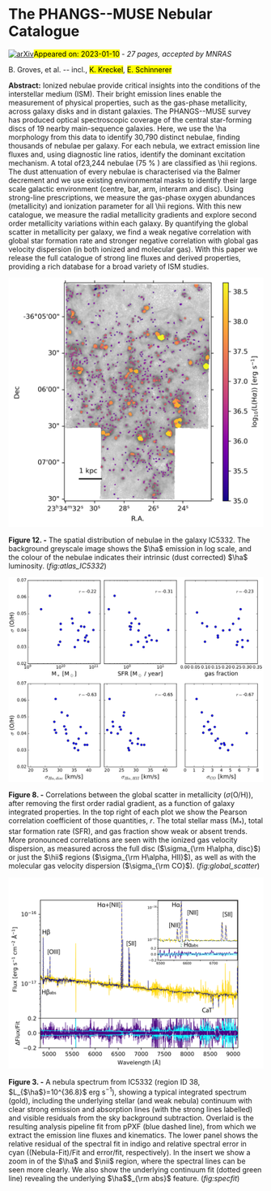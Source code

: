 <div class="macros" style="visibility:hidden;">
$\newcommand{\ensuremath}{}$
$\newcommand{\xspace}{}$
$\newcommand{\object}[1]{\texttt{#1}}$
$\newcommand{\farcs}{{.}''}$
$\newcommand{\farcm}{{.}'}$
$\newcommand{\arcsec}{''}$
$\newcommand{\arcmin}{'}$
$\newcommand{\ion}[2]{#1#2}$
$\newcommand{\textsc}[1]{\textrm{#1}}$
$\newcommand{\hl}[1]{\textrm{#1}}$
$\newcommand{\change}[1]{{\color{red}#1}}$
$\newcommand{\oiii}{[O \textsc{iii}]}$
$\newcommand{\nii}{[N \textsc{ii}]}$
$\newcommand{\sii}{[S \textsc{ii}]}$
$\newcommand{\oi}{[O \textsc{i}]}$
$\newcommand{\niion}{[N \textsc{i}]}$
$\newcommand{\hei}{[He \textsc{i}]}$
$\newcommand{\siii}{[S \textsc{iii}]}$
$\newcommand{\oii}{[O \textsc{ii}]}$
$\newcommand{\Mgb}{Mg\textit{b}}$
$\newcommand{\NaI}{Na \textsc{I}}$
$\newcommand{\hii}{H \textsc{ii}}$
$\newcommand{\ha}{\mbox{\rmn{H}\alpha}}$
$\newcommand{\hb}{\mbox{\rmn{H}\beta}}$
$\newcommand{\Rtwofive}{\mbox{R_25}}$
$\newcommand{\kms}{\mathrm{km s}^{-1}}$
$\newcommand{\re}{R_\mathrm{e}}$
$\newcommand{\Msun}{\mathrm{M}_{\sun}}$
$\newcommand{\Lsun}{\mathrm{L}_{\sun}}$
$\newcommand{\reff}{r_{\rm eff}}$
$\newcommand{\DAP}{{\tt DAP}}$
$\newcommand{\MAPS}{{\tt MAPS}}$
$\newcommand{\thebibliography}{\DeclareRobustCommand{\VAN}[3]{##3}\VANthebibliography}$</div>

<div class="macros" style="visibility:hidden;">
$\newcommand{\ensuremath}{}$
$\newcommand{\xspace}{}$
$\newcommand{\object}[1]{\texttt{#1}}$
$\newcommand{\farcs}{{.}''}$
$\newcommand{\farcm}{{.}'}$
$\newcommand{\arcsec}{''}$
$\newcommand{\arcmin}{'}$
$\newcommand{\ion}[2]{#1#2}$
$\newcommand{\textsc}[1]{\textrm{#1}}$
$\newcommand{\hl}[1]{\textrm{#1}}$
$\newcommand{\change}[1]{{\color{red}#1}}$
$\newcommand{\oiii}{[O \textsc{iii}]}$
$\newcommand{\nii}{[N \textsc{ii}]}$
$\newcommand{\sii}{[S \textsc{ii}]}$
$\newcommand{\oi}{[O \textsc{i}]}$
$\newcommand{\niion}{[N \textsc{i}]}$
$\newcommand{\hei}{[He \textsc{i}]}$
$\newcommand{\siii}{[S \textsc{iii}]}$
$\newcommand{\oii}{[O \textsc{ii}]}$
$\newcommand{\Mgb}{Mg\textit{b}}$
$\newcommand{\NaI}{Na \textsc{I}}$
$\newcommand{\hii}{H \textsc{ii}}$
$\newcommand{\ha}{\mbox{\rmn{H}\alpha}}$
$\newcommand{\hb}{\mbox{\rmn{H}\beta}}$
$\newcommand{\Rtwofive}{\mbox{R_25}}$
$\newcommand{\kms}{\mathrm{km s}^{-1}}$
$\newcommand{\re}{R_\mathrm{e}}$
$\newcommand{\Msun}{\mathrm{M}_{\sun}}$
$\newcommand{\Lsun}{\mathrm{L}_{\sun}}$
$\newcommand{\reff}{r_{\rm eff}}$
$\newcommand{\DAP}{{\tt DAP}}$
$\newcommand{\MAPS}{{\tt MAPS}}$
$\newcommand{\thebibliography}{\DeclareRobustCommand{\VAN}[3]{##3}\VANthebibliography}$</div>



<div id="title">

# The PHANGS--MUSE Nebular Catalogue

</div>
<div id="comments">

[![arXiv](https://img.shields.io/badge/arXiv-2301.03811-b31b1b.svg)](https://arxiv.org/abs/2301.03811)<mark>Appeared on: 2023-01-10</mark> - _27 pages, accepted by MNRAS_

</div>
<div id="authors">

B. Groves, et al. -- incl., <mark><mark>K. Kreckel</mark></mark>, <mark><mark>E. Schinnerer</mark></mark>

</div>
<div id="abstract">

**Abstract:** Ionized nebulae provide critical insights into the conditions of the interstellar medium (ISM). Their bright emission lines enable the measurement of physical properties, such as the gas-phase metallicity, across galaxy disks and in distant galaxies. The PHANGS--MUSE survey has produced optical spectroscopic coverage of the central star-forming discs of 19 nearby main-sequence galaxies. Here, we use the \ha morphology from this data to identify 30,790 distinct nebulae, finding thousands of nebulae per galaxy. For each nebula, we extract emission line fluxes and, using diagnostic line ratios, identify the dominant excitation mechanism. A total of23,244 nebulae (75 \% ) are classified as \hii regions. The dust attenuation of every nebulae is characterised via the Balmer decrement and we use existing environmental masks to identify their large scale galactic environment (centre, bar, arm, interarm and disc). Using strong-line prescriptions, we measure the gas-phase oxygen abundances (metallicity) and ionization parameter for all \hii regions.  With this new catalogue, we measure the radial metallicity gradients and explore second order metallicity variations within each galaxy. By quantifying the global scatter in metallicity per galaxy, we find a weak negative correlation with global star formation rate and stronger negative correlation with global gas velocity dispersion (in both ionized and molecular gas). With this paper we release the full catalogue of strong line fluxes and derived properties, providing a rich database for a broad variety of ISM studies.

</div>

<div id="div_fig1">

<img src="tmp_2301.03811/./atlas_full/IC5332_muse_nebulae.png" alt="Fig12" width="100%"/>

**Figure 12. -** The spatial distribution of nebulae in the galaxy IC5332. The background greyscale image shows the $\ha$ emission in log scale, and the colour of the nebulae indicates their intrinsic (dust corrected) $\ha$ luminosity. (*fig:atlas_IC5332*)

</div>
<div id="div_fig2">

<img src="tmp_2301.03811/./figures/Figure_global_metal.png" alt="Fig8" width="100%"/>

**Figure 8. -** Correlations between the global scatter in metallicity ($\sigma$(O/H)), after removing the first order radial gradient, as a function of galaxy integrated properties. In the top right of each plot we show the Pearson correlation coefficient of those quantities, $r$. The total stellar mass (M$_*$), total star formation rate (SFR), and gas fraction show weak or absent trends. More pronounced  correlations are seen with the ionized gas velocity dispersion, as measured across the full disc ($\sigma_{\rm H\alpha, disc}$) or just the $\hii$ regions ($\sigma_{\rm H\alpha, HII}$), as well as with the molecular gas velocity dispersion ($\sigma_{\rm CO}$).   (*fig:global_scatter*)

</div>
<div id="div_fig3">

<img src="tmp_2301.03811/./figures/IC5332_38_spectralfit.png" alt="Fig3" width="100%"/>

**Figure 3. -** A nebula spectrum from IC5332 (region ID 38, $L_{$\ha$}=10^{36.8}$ erg s$^{-1}$), showing a typical integrated spectrum (gold), including the underlying stellar (and weak nebula) continuum with clear strong emission and absorption lines (with the strong lines labelled) and visible residuals from the sky background subtraction. Overlaid is the resulting analysis pipeline fit from pPXF (blue dashed line), from which we extract the emission line fluxes and kinematics. The lower panel shows the relative residual of the spectral fit in indigo and relative spectral error in cyan ((Nebula-Fit)/Fit and error/fit, respectively). In the insert we show a zoom in of the $\ha$ and $\nii$ region, where the spectral lines can be seen more clearly. We also show the underlying continuum fit (dotted green line) revealing the underlying $\ha$$_{\rm abs}$ feature. (*fig:specfit*)

</div>